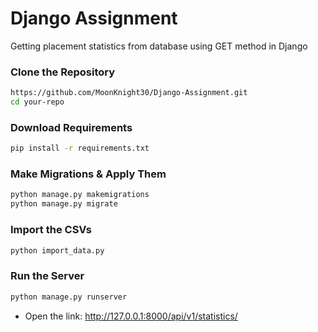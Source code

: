 # Django Assignment
 Getting placement statistics from database using GET method in Django

### Clone the Repository  
```sh
https://github.com/MoonKnight30/Django-Assignment.git
cd your-repo
```
### Download Requirements  
```bash
pip install -r requirements.txt
```

### Make Migrations & Apply Them
```bash
python manage.py makemigrations
python manage.py migrate
```

### Import the CSVs
```bash
python import_data.py
```
### Run the Server
```bash
python manage.py runserver
```
- Open the link: http://127.0.0.1:8000/api/v1/statistics/
  

